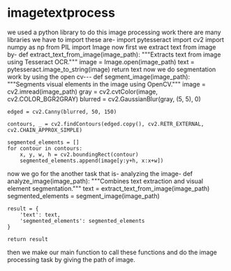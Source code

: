 # imagetextprocess
we used a python library to do this image processing work there are many libraries we have to import these are-
import pytesseract
import cv2
import numpy as np
from PIL import Image
now first we extract text from image by-
def extract_text_from_image(image_path):
    """Extracts text from image using Tesseract OCR."""
    image = Image.open(image_path)
    text = pytesseract.image_to_string(image)
    return text
now we do segmentation work by using the open cv---
def segment_image(image_path):
    """Segments visual elements in the image using OpenCV."""
    image = cv2.imread(image_path)
    gray = cv2.cvtColor(image, cv2.COLOR_BGR2GRAY)
    blurred = cv2.GaussianBlur(gray, (5, 5), 0)
    
    edged = cv2.Canny(blurred, 50, 150)
    
    contours, _ = cv2.findContours(edged.copy(), cv2.RETR_EXTERNAL, cv2.CHAIN_APPROX_SIMPLE)
    
    segmented_elements = []
    for contour in contours:
        x, y, w, h = cv2.boundingRect(contour)
        segmented_elements.append(image[y:y+h, x:x+w])
now we go for the another task that is-
analyzing the image-
def analyze_image(image_path):
    """Combines text extraction and visual element segmentation."""
    text = extract_text_from_image(image_path)
    segmented_elements = segment_image(image_path)
    
    result = {
        'text': text,
        'segmented_elements': segmented_elements
    }
    
    return result
then we make our main function to call these functions and do the image processing task by giving the path of image.
